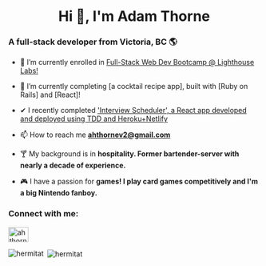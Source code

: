 <h1 align="center">Hi 👋, I'm Adam Thorne</h1>
<h3>A full-stack developer from Victoria, BC 🌎</h3>


- 🔭 I’m currently enrolled in [Full-Stack Web Dev Bootcamp @ Lighthouse Labs!](https://www.lighthouselabs.ca/en/web-development-bootcamp)

- 🌱 I’m currently completing [a cocktail recipe app], built with [Ruby on Rails] and [React]!

- ✔ I recently completed ['Interview Scheduler', a React app developed and deployed using TDD and Heroku+Netlify](https://gracious-benz-e196c3.netlify.app/)

- 📫 How to reach me **ahthornev2@gmail.com**

- 🍸 My background is in **hospitality. Former bartender-server with nearly a decade of experience.**

- 🎮 I have a passion for **games! I play card games competitively and I'm a big Nintendo fanboy.**

<h3 align="left">Connect with me:</h3>
<p align="left">
<a href="https://www.linkedin.com/in/ahthornev2/" target="blank"><img align="center" src="https://cdn.jsdelivr.net/npm/simple-icons@3.0.1/icons/linkedin.svg" alt="ahthornev2" height="30" width="40" /></a>
</p>

<p><img align="left" src="https://github-readme-stats.vercel.app/api/top-langs?username=hermitat&show_icons=true&locale=en&layout=compact" alt="hermitat" /></p>

<p>&nbsp;<img align="center" src="https://github-readme-stats.vercel.app/api?username=hermitat&show_icons=true&locale=en" alt="hermitat" /></p>
